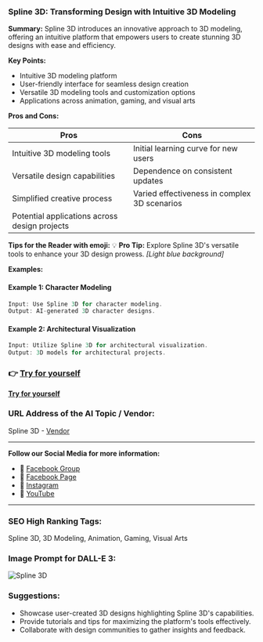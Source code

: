 
### Spline 3D: Transforming Design with Intuitive 3D Modeling

**Summary:** Spline 3D introduces an innovative approach to 3D modeling, offering an intuitive platform that empowers users to create stunning 3D designs with ease and efficiency.

**Key Points:**
- Intuitive 3D modeling platform
- User-friendly interface for seamless design creation
- Versatile 3D modeling tools and customization options
- Applications across animation, gaming, and visual arts

**Pros and Cons:**

| Pros                                          | Cons                                             |
|-----------------------------------------------|--------------------------------------------------|
| Intuitive 3D modeling tools                   | Initial learning curve for new users               |
| Versatile design capabilities                 | Dependence on consistent updates                   |
| Simplified creative process                   | Varied effectiveness in complex 3D scenarios       |
| Potential applications across design projects |                                                  |

**Tips for the Reader with emoji:**
💡 **Pro Tip:** Explore Spline 3D's versatile tools to enhance your 3D design prowess. _[Light blue background]_

**Examples:**

#### Example 1: Character Modeling
```dart
Input: Use Spline 3D for character modeling.
Output: AI-generated 3D character designs.
```

#### Example 2: Architectural Visualization
```dart
Input: Utilize Spline 3D for architectural visualization.
Output: 3D models for architectural projects.
```

### 👉 [Try for yourself](<insert-your-url-here>)
**[Try for yourself](<insert-your-url-here>)**

### URL Address of the AI Topic / Vendor:
Spline 3D - [Vendor](<insert-vendor-url-here>)

---

**Follow our Social Media for more information:**

- 📘 [Facebook Group](https://www.facebook.com/groups/trionxai)
- 📄 [Facebook Page](https://www.facebook.com/ai.trionxai)
- 📸 [Instagram](https://www.instagram.com/trionxai/)
- 🎥 [YouTube](https://www.youtube.com/@robotdocs/)

---

### SEO High Ranking Tags:
Spline 3D, 3D Modeling, Animation, Gaming, Visual Arts

### Image Prompt for DALL-E 3:
![Spline 3D](insert-image-url-here)

### Suggestions:
- Showcase user-created 3D designs highlighting Spline 3D's capabilities.
- Provide tutorials and tips for maximizing the platform's tools effectively.
- Collaborate with design communities to gather insights and feedback.
